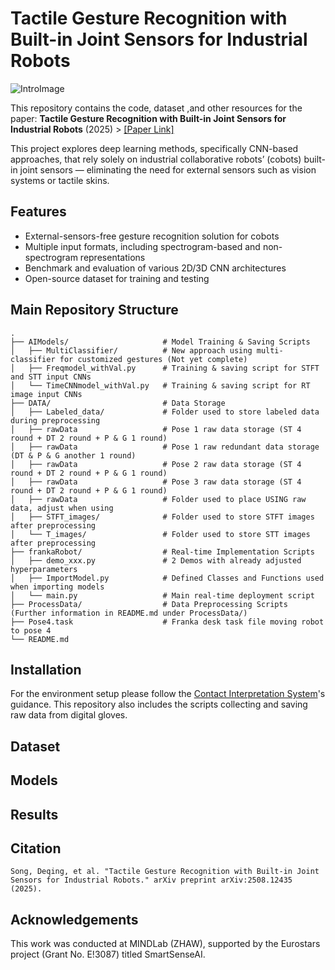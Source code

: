 # Tactile Gesture Recognition with Built-in Joint Sensors for Industrial Robots

![IntroImage](/image/ExperimentSetup.png)

This repository contains the code, dataset ,and other resources for the paper:
**Tactile Gesture Recognition with Built-in Joint Sensors for Industrial Robots** (2025)
\> [[Paper Link]](https://arxiv.org/abs/2508.12435)

This project explores deep learning methods, specifically CNN-based approaches, that rely solely on industrial collaborative robots’ (cobots) built-in joint sensors — eliminating the need for external sensors such as vision systems or tactile skins.

## Features

- External-sensors-free gesture recognition solution for cobots
- Multiple input formats, including spectrogram-based and non-spectrogram representations
- Benchmark and evaluation of various 2D/3D CNN architectures
- Open-source dataset for training and testing

## Main Repository Structure

```text
.
├── AIModels/                     # Model Training & Saving Scripts
│   ├── MultiClassifier/          # New approach using multi-classifier for customized gestures (Not yet complete)
│   ├── Freqmodel_withVal.py      # Training & saving script for STFT and STT input CNNs
│   └── TimeCNNmodel_withVal.py   # Training & saving script for RT image input CNNs
├── DATA/                         # Data Storage
│   ├── Labeled_data/             # Folder used to store labeled data during preprocessing
│   ├── rawData                   # Pose 1 raw data storage (ST 4 round + DT 2 round + P & G 1 round)
│   ├── rawData                   # Pose 1 raw redundant data storage (DT & P & G another 1 round)
│   ├── rawData                   # Pose 2 raw data storage (ST 4 round + DT 2 round + P & G 1 round)
│   ├── rawData                   # Pose 3 raw data storage (ST 4 round + DT 2 round + P & G 1 round)
│   ├── rawData                   # Folder used to place USING raw data, adjust when using
│   ├── STFT_images/              # Folder used to store STFT images after preprocessing 
│   └── T_images/                 # Folder used to store STT images after preprocessing 
├── frankaRobot/                  # Real-time Implementation Scripts
│   ├── demo_xxx.py               # 2 Demos with already adjusted hyperparameters
│   ├── ImportModel.py            # Defined Classes and Functions used when importing models
│   └── main.py                   # Main real-time deployment script
├── ProcessData/                  # Data Preprocessing Scripts (Further information in README.md under ProcessData/)
├── Pose4.task                    # Franka desk task file moving robot to pose 4
└── README.md
```

## Installation

For the environment setup please follow the [Contact Interpretation System](https://github.com/MindLabZHAW/contactInterpretation)'s guidance. This repository also includes the scripts collecting and saving raw data from digital gloves.

## Dataset

## Models

## Results

## Citation

```text
Song, Deqing, et al. "Tactile Gesture Recognition with Built-in Joint Sensors for Industrial Robots." arXiv preprint arXiv:2508.12435 (2025).
```

## Acknowledgements

This work was conducted at MINDLab (ZHAW), supported by the Eurostars project
(Grant No. E!3087) titled SmartSenseAI.